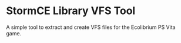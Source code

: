 # StormCE Library VFS Tool
A simple tool to extract and create VFS files for the Ecolibrium PS Vita game.
